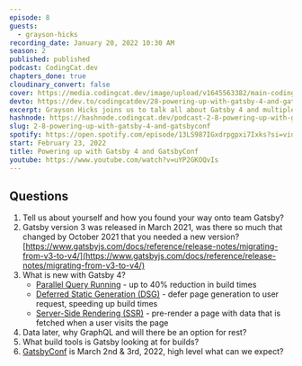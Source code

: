 ```yaml
---
episode: 8
guests:
  - grayson-hicks
recording_date: January 20, 2022 10:30 AM
season: 2
published: published
podcast: CodingCat.dev
chapters_done: true
cloudinary_convert: false
cover: https://media.codingcat.dev/image/upload/v1645563382/main-codingcatdev-photo/powering_up_with_gatsby_4_and_gatsby_conf.jpg
devto: https://dev.to/codingcatdev/28-powering-up-with-gatsby-4-and-gatsbyconf-lob-temp-slug-6871734
excerpt: Grayson Hicks joins us to talk all about Gatsby 4 and multiple methods of rendering.
hashnode: https://hashnode.codingcat.dev/podcast-2-8-powering-up-with-gatsby-4-and-gatsbyconf
slug: 2-8-powering-up-with-gatsby-4-and-gatsbyconf
spotify: https://open.spotify.com/episode/13LS987IGxdrpgpxi7Ixks?si=viuQAxCzT1S4CUpHHQwZOQ
start: February 23, 2022
title: Powering up with Gatsby 4 and GatsbyConf
youtube: https://www.youtube.com/watch?v=uYP2GKOQvIs
---
```


## Questions

1. Tell us about yourself and how you found your way onto team Gatsby?
2. Gatsby version 3 was released in March 2021, was there so much that changed by October 2021 that you needed a new version?
   [https://www.gatsbyjs.com/docs/reference/release-notes/migrating-from-v3-to-v4/](https://www.gatsbyjs.com/docs/reference/release-notes/migrating-from-v3-to-v4/)
3. What is new with Gatsby 4?
   - [Parallel Query Running](https://www.gatsbyjs.com/docs/reference/release-notes/v4.0/#parallel-query-running) - up to 40% reduction in build times
   - [Deferred Static Generation (DSG)](https://www.gatsbyjs.com/docs/reference/release-notes/v4.0/#deferred-static-generation-dsg) - defer page generation to user request, speeding up build times
   - [Server-Side Rendering (SSR)](https://www.gatsbyjs.com/docs/reference/release-notes/v4.0/#server-side-rendering-ssr) - pre-render a page with data that is fetched when a user visits the page
4. Data later, why GraphQL and will there be an option for rest?
5. What build tools is Gatsby looking at for builds?
6. [GatsbyConf](https://gatsbyconf.com/) is March 2nd & 3rd, 2022, high level what can we expect?
